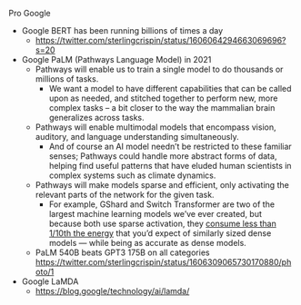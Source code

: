 
Pro Google
- Google BERT has been running billions of times a day
	- https://twitter.com/sterlingcrispin/status/1606064294663069696?s=20
- Google PaLM (Pathways Language Model) in 2021
	- Pathways will enable us to train a single model to do thousands or millions of tasks.
		- We want a model to have different capabilities that can be called upon as needed, and stitched together to perform new, more complex tasks – a bit closer to the way the mammalian brain generalizes across tasks.
	- Pathways will enable multimodal models that encompass vision, auditory, and language understanding simultaneously. 
		- And of course an AI model needn’t be restricted to these familiar senses; Pathways could handle more abstract forms of data, helping find useful patterns that have eluded human scientists in complex systems such as climate dynamics.
	- Pathways will make models sparse and efficient, only activating the relevant parts of the network for the given task.
		- For example, GShard and Switch Transformer are two of the largest machine learning models we’ve ever created, but because both use sparse activation, they [consume less than 1/10th the energy](https://blog.google/technology/ai/minimizing-carbon-footprint/) that you’d expect of similarly sized dense models — while being as accurate as dense models.
	- PaLM 540B beats GPT3 175B on all categories https://twitter.com/sterlingcrispin/status/1606309065730170880/photo/1
- Google LaMDA
	- https://blog.google/technology/ai/lamda/
